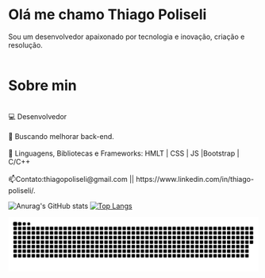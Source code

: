 # Olá me chamo Thiago Poliseli 
Sou um desenvolvedor apaixonado por tecnologia e inovação, criação e resolução.
<br></br>
<div>
<h1>Sobre min</h1>
<p>
<br>💻 Desenvolvedor </br>
<br>🔎 Buscando melhorar back-end.</br>
<br>📍 Linguagens, Bibliotecas e Frameworks: HMLT | CSS | JS |Bootstrap | C/C++  </br>
<br>📫Contato:thiagopoliseli@gmail.com || https://www.linkedin.com/in/thiago-poliseli/.</br>
</p>
</div>

![Anurag's GitHub stats](https://github-readme-stats.vercel.app/api?username=ThiagoPoliseli&show_icons=true&theme=tokyonight) 
[![Top Langs](https://github-readme-stats.vercel.app/api/top-langs/?username=ThiagoPoliseli&layout=donut)](https://github.com/ThiagoPoliseli/github-readme-stats)

![Snake animation](https://github.com/pedro12u/pedro12u/blob/output/github-snake.svg)

